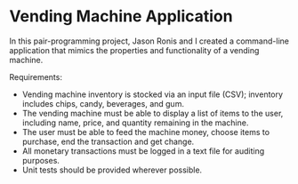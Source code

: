 <h1> Vending Machine Application</h1>
<p>In this pair-programming project, Jason Ronis and I created a command-line application that mimics the properties 
  and functionality of a vending machine.</p>
<p>Requirements:</p>
<ul>
  <li>Vending machine inventory is stocked via an input file (CSV); inventory includes chips, candy, beverages, and gum.</li>
  <li>The vending machine must be able to display a list of items to the user, including name, price, and 
    quantity remaining in the machine.</li>
  <li>The user must be able to feed the machine money, choose items to purchase, end the transaction and get change.</li>
  <li>All monetary transactions must be logged in a text file for auditing purposes.</li>
  <li>Unit tests should be provided wherever possible.</li>
</ul>
